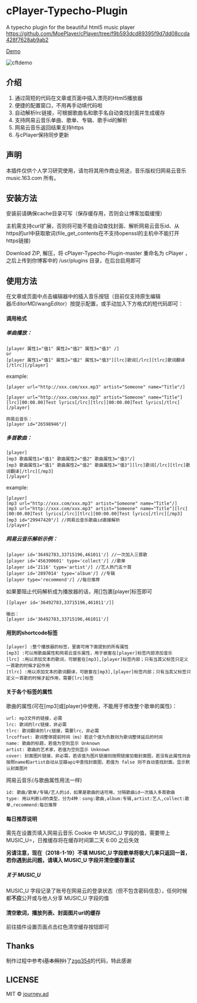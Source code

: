 # cPlayer-Typecho-Plugin
A typecho plugin for the beautiful html5 music player https://github.com/MoePlayer/cPlayer/tree/f9b593dcd89395f9d7dd08ccda428f7628ab9ab2

[Demo](https://imjad.cn/archives/none/cplayer-test)

![cftdemo](https://img.imjad.cn/images/2017/01/19/sp170119_220731.png)
## 介绍
1. 通过简短的代码在文章或页面中插入漂亮的Html5播放器
2. 便捷的配置窗口，不用再手动填代码啦
3. 自动解析lrc链接，可根据歌曲名和歌手名自动查找封面并生成缓存
4. 支持网易云音乐单曲、歌单、专辑、歌手id的解析
5. 网易云音乐返回结果支持https
6. 与cPlayer保持同步更新

## 声明
本插件仅供个人学习研究使用，请勿将其用作商业用途，音乐版权归网易云音乐 music.163.com 所有。

## 安装方法
安装前请确保cache目录可写（保存缓存用，否则会让博客加载缓慢）

主机需支持curl扩展，否则将可能不能自动查找封面、解析网易云音乐id、从https的url中获取歌词(file_get_contents在不支持openssl的主机中不能打开https链接)

Download ZIP, 解压，将 cPlayer-Typecho-Plugin-master 重命名为 cPlayer ，之后上传到你博客中的 /usr/plugins 目录，在后台启用即可

## 使用方法
在文章或页面中点击编辑器中的插入音乐按钮（目前仅支持原生编辑器/EditorMD/wangEditor）按提示配置，或手动加入下方格式的短代码即可：

#### 调用格式

##### 单曲播放：
```
[player 属性1="值1" 属性2="值2" 属性3="值3" /]
or
[player 属性1="值1" 属性2="值2" 属性3="值3"][lrc]歌词[/lrc][tlrc]歌词翻译[/tlrc][/player]
```

example:
```
[player url="http://xxx.com/xxx.mp3" artist="Someone" name="Title"/]

[player url="http://xxx.com/xxx.mp3" artist="Someone" name="Title"][lrc][00:00.00]Test lyrics[/lrc][tlrc][00:00.00]Test lyrics[/tlrc][/player]

网易云音乐：
[player id="26598946"/]

```

##### 多首歌曲：

```
[player]
[mp3 歌曲属性1="值1" 歌曲属性2="值2" 歌曲属性3="值3"/]
[mp3 歌曲属性1="值1" 歌曲属性2="值2" 歌曲属性3="值3"][lrc]歌词[/lrc][tlrc]歌词翻译[/tlrc][/mp3]
[/player]
```

example:
```
[player]
[mp3 url="http://xxx.com/xxx.mp3" artist="Someone" name="Title"/]
[mp3 url="http://xxx.com/xxx.mp3" artist="Someone" name="Title"][lrc][00:00.00]Test lyrics[/lrc][tlrc][00:00.00]Test lyrics[/tlrc][/mp3]
[mp3 id="29947420"/] //网易云音乐歌曲id直接解析
[/player]
```

##### 网易云音乐解析示例：
```
[player id='36492783,33715196,461011'/] //一次加入三首歌
[player id='456390601' type='collect'/] //歌单
[player id='2116' type='artist'/] //艺人热门五十首
[player id='2897014' type='album'/] //专辑
[player type='recommend'/] //每日推荐
```

如果要阻止代码解析成为播放器的话，用[]包裹[player]标签即可

```
[[player id='36492783,33715196,461011'/]]

输出：
[player id='36492783,33715196,461011'/]
```

#### 用到的shortcode标签
```
[player] :整个播放器的标签，里面可用下面提到的所有属性
[mp3] :可以用歌曲属性和网易云音乐属性，用于嵌套在[player]标签内部添加音乐
[lrc] :用以添加文本的歌词，可嵌套在[mp3],[player]标签内部；只有当其父标签只定义一首歌的时候才起作用
[tlrc] :用以添加文本的歌词翻译，可嵌套在[mp3],[player]标签内部；只有当其父标签只定义一首歌的时候才起作用，需要[lrc]标签
```

#### 关于各个标签的属性
歌曲的属性(可在[mp3]或[player]中使用，不能用于修改整个歌单的属性)：
```
url: mp3文件的链接，必需
lrc: 歌词的lrc链接，非必需
tlrc: 歌词翻译的lrc链接，需要lrc，非必需
lrcoffset: 歌词整体提前时间（ms）若这个值为负数则为歌词整体延后的时间
name: 歌曲的标题，若值为空则显示 Unknown
artist: 歌曲的艺术家，若值为空则显示 Unknown
cover: 封面图片链接，非必需，若该值为图片链接则按照链接加载封面图，若没有此属性则会按照name和artist自动从豆瓣api中查找封面图，若值为 false 则不自动查找封面，显示默认封面图片
```
网易云音乐(与歌曲属性用法一样)
```
id: 歌曲/歌单/专辑/艺人的id，如果是歌曲的话可用，分隔歌曲id一次插入多首歌曲
type: 用以判断id的类型，分为4种：song:歌曲,album:专辑,artist:艺人,collect:歌单,recommend:每日推荐
```

#### 每日推荐说明
需先在设置页填入网易云音乐 Cookie 中 MUSIC\_U 字段的值，需要带上 MUSIC\_U=，日推缓存将在缓存时间第二天 6:00 之后失效

**另请注意，现在（2018-1-19）不填 MUSIC\_U 字段歌单将极大几率只返回一首，若你遇到此问题，请填入 MUSIC\_U 字段并清空缓存重试**

##### 关于 MUSIC\_U
MUSIC\_U 字段记录了账号在网易云的登录状态（但不包含密码信息），任何时候都**不应**公开或与他人分享 MUSIC\_U 字段的值

#### 清空歌词，播放列表、封面图片url的缓存

前往插件设置页面点击红色清空缓存按钮即可

## Thanks

制作过程中参考~~(基本照抄)~~了[zgq354](https://github.com/zgq354/APlayer-Typecho-Plugin)的代码，特此感谢

## LICENSE

MIT © [journey.ad](https://github.com/journey-ad/)
